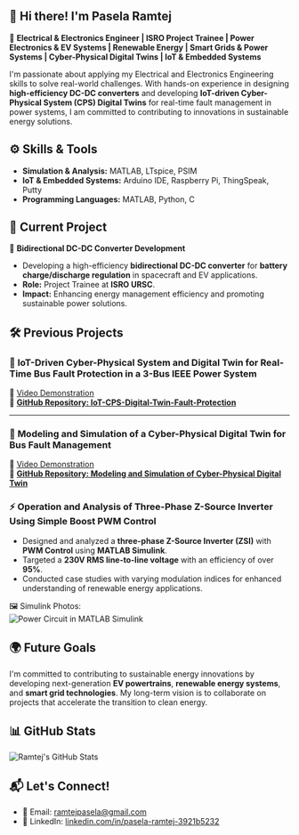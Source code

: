 ## 👋 Hi there! I'm **Pasela Ramtej**  

🚀 **Electrical & Electronics Engineer | ISRO Project Trainee | Power Electronics & EV Systems | Renewable Energy | Smart Grids & Power Systems | Cyber-Physical Digital Twins | IoT & Embedded Systems**
  

I'm passionate about applying my Electrical and Electronics Engineering skills to solve real-world challenges. With hands-on experience in designing **high-efficiency DC-DC converters** and developing **IoT-driven Cyber-Physical System (CPS) Digital Twins** for real-time fault management in power systems, I am committed to contributing to innovations in sustainable energy solutions.  


## ⚙️ **Skills & Tools**  

- **Simulation & Analysis:** MATLAB, LTspice, PSIM  
- **IoT & Embedded Systems:** Arduino IDE, Raspberry Pi, ThingSpeak, Putty  
- **Programming Languages:** MATLAB, Python, C  


## 🚀 **Current Project**  

🔋 **Bidirectional DC-DC Converter Development**  
- Developing a high-efficiency **bidirectional DC-DC converter** for **battery charge/discharge regulation** in spacecraft and EV applications.  
- **Role:** Project Trainee at **ISRO URSC**.  
- **Impact:** Enhancing energy management efficiency and promoting sustainable power solutions.  


## 🛠 **Previous Projects**  

### 🔎 **IoT-Driven Cyber-Physical System and Digital Twin for Real-Time Bus Fault Protection in a 3-Bus IEEE Power System**  
 
🎥 [Video Demonstration](https://youtu.be/1SOuRba_OvU)  
🎯 **[GitHub Repository: IoT-CPS-Digital-Twin-Fault-Protection](https://github.com/RAMTEJPASELA/IoT-CPS-Digital-Twin-Fault-Protection/blob/main/README.md)**  
 
---

### 🔎 **Modeling and Simulation of a Cyber-Physical Digital Twin for Bus Fault Management**  

🎥 [Video Demonstration](https://youtu.be/wIhd6TCpo74)  
🎯 **[GitHub Repository: Modeling and Simulation of Cyber-Physical Digital Twin](https://github.com/RAMTEJPASELA/Modeling-and-Simulation-of-Cyber-Physical-Digital-Twin/blob/main/README.md)**  



### ⚡ **Operation and Analysis of Three-Phase Z-Source Inverter Using Simple Boost PWM Control**  

- Designed and analyzed a **three-phase Z-Source Inverter (ZSI)** with **PWM Control** using **MATLAB Simulink**.  
- Targeted a **230V RMS line-to-line voltage** with an efficiency of over **95%**.  
- Conducted case studies with varying modulation indices for enhanced understanding of renewable energy applications.  

🖼️ Simulink Photos:  
![Power Circuit in MATLAB Simulink](https://github.com/user-attachments/assets/bb710003-6a12-432d-b632-b9201a2b321b)  


## 🌍 **Future Goals**  

I'm committed to contributing to sustainable energy innovations by developing next-generation **EV powertrains**, **renewable energy systems**, and **smart grid technologies**. My long-term vision is to collaborate on projects that accelerate the transition to clean energy.  


## 📊 **GitHub Stats**  

![Ramtej's GitHub Stats](https://github-readme-stats.vercel.app/api?username=RamtejPasela&show_icons=true&theme=radical)  


## 📬 **Let's Connect!**  

- 📧 Email: [ramtejpasela@gmail.com](mailto:ramtejpasela@gmail.com)  
- 💼 LinkedIn: [linkedin.com/in/pasela-ramtej-3921b5232](https://linkedin.com/in/pasela-ramtej-3921b5232)  
